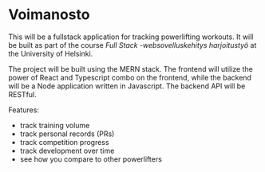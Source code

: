# Voimanosto

This will be a fullstack application for tracking powerlifting workouts. It will be built as part of the course _Full Stack -websovelluskehitys harjoitustyö_ at the University of Helsinki.

The project will be built using the MERN stack. The frontend will utilize the power of React and Typescript combo on the frontend, while the backend will be a Node application written in Javascript. The backend API will be RESTful.

Features:

- track training volume
- track personal records (PRs)
- track competition progress
- track development over time
- see how you compare to other powerlifters
